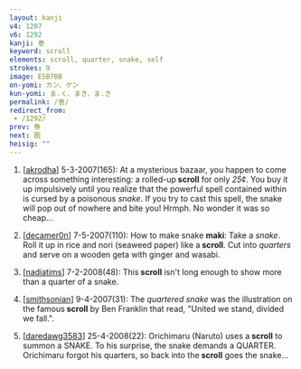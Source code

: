 ```yaml
---
layout: kanji
v4: 1207
v6: 1292
kanji: 巻
keyword: scroll
elements: scroll, quarter, snake, self
strokes: 9
image: E5B7BB
on-yomi: カン、ケン
kun-yomi: ま.く、まき、ま.き
permalink: /巻/
redirect_from:
 - /1292/
prev: 券
next: 圏
heisig: ""
---
```


1) [<a href="http://kanji.koohii.com/profile/akrodha">akrodha</a>] 5-3-2007(165): At a mysterious bazaar, you happen to come across something interesting: a rolled-up<strong> scroll</strong> for only <em>25¢</em>. You buy it up impulsively until you realize that the powerful spell contained within is cursed by a poisonous <em>snake</em>. If you try to cast this spell, the snake will pop out of nowhere and bite you! Hrmph. No wonder it was so cheap...

2) [<a href="http://kanji.koohii.com/profile/decamer0n">decamer0n</a>] 7-5-2007(110): How to make snake <strong>maki</strong>: Take a <em>snake</em>. Roll it up in rice and nori (seaweed paper) like a<strong> scroll</strong>. Cut into <em>quarters</em> and serve on a wooden geta with ginger and wasabi.

3) [<a href="http://kanji.koohii.com/profile/nadiatims">nadiatims</a>] 7-2-2008(48): This<strong> scroll</strong> isn&#039;t long enough to show more than a quarter of a snake.

4) [<a href="http://kanji.koohii.com/profile/smithsonian">smithsonian</a>] 9-4-2007(31): The <em>quartered</em> <em>snake</em> was the illustration on the famous<strong> scroll</strong> by Ben Franklin that read, &quot;United we stand, divided we fall.&quot;.

5) [<a href="http://kanji.koohii.com/profile/daredawg3583">daredawg3583</a>] 25-4-2008(22): Orichimaru (Naruto) uses a<strong> scroll</strong> to summon a SNAKE. To his surprise, the snake demands a QUARTER. Orichimaru forgot his quarters, so back into the<strong> scroll</strong> goes the snake...

